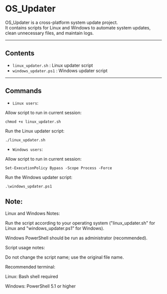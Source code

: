 # OS_Updater

OS_Updater is a cross-platform system update project.  
It contains scripts for Linux and Windows to automate system updates, clean unnecessary files, and maintain logs.

---

## Contents

- `linux_updater.sh` : Linux updater script
- `windows_updater.ps1` : Windows updater script

---

## Commands

- `Linux users`:

Allow script to run in current session:

    chmod +x linux_updater.sh

Run the Linux updater script:
    
    ./linux_updater.sh


- `Windows users`:

Allow script to run in current session:

    Set-ExecutionPolicy Bypass -Scope Process -Force

Run the Windows updater script:

    .\windows_updater.ps1

## Note:

Linux and Windows Notes:

Run the script according to your operating system ("linux_updater.sh" for Linux and "windows_updater.ps1" for Windows).

Windows PowerShell should be run as administrator (recommended).

Script usage notes:

Do not change the script name; use the original file name.

Recommended terminal:

Linux: Bash shell required

Windows: PowerShell 5.1 or higher